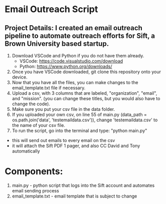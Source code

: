 # Email Outreach Script
## Project Details: I created an email outreach pipeline to automate outreach efforts for Sift, a Brown University based startup.
1. Download VSCode and Python if you do not have them already.
   - VSCode: https://code.visualstudio.com/download
   - Python: https://www.python.org/downloads/
2. Once you have VSCode downloaded, git clone this repository onto your device.
3. Now that you have all the files, you can make changes to the email_template.txt file if necessary.
4. Upload a csv, with 3 columns that are labeled, "organization", "email", and "mission". (you can change these titles, but you would also have to change the code).
5. Make sure you put your csv file in the data folder.
6. If you uploaded your own csv, on line 55 of main.py (data_path = os.path.join('data', 'testemaildata.csv')), change 'testemaildata.csv' to the name of your csv file.
7. To run the script, go into the terminal and type: "python main.py"
  - this will send out emails to every email on the csv
  - it will attach the Sift PDF 1 pager, and also CC David and Tony automatically

# Components:
1. main.py - python script that logs into the Sift account and automates email sending process
2. email_template.txt - email template that is subject to change
